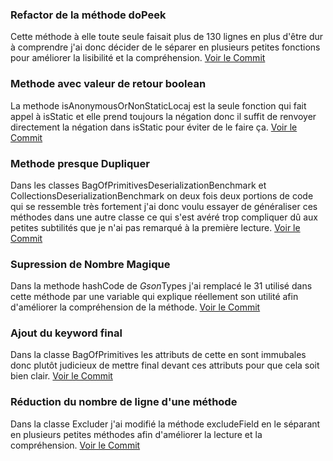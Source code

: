 ### Refactor de la méthode doPeek
Cette méthode à elle toute seule faisait plus de 130 lignes en plus d'être dur à comprendre j'ai donc décider de le séparer en plusieurs petites fonctions pour améliorer la lisibilité et la compréhension. [Voir le Commit](https://github.com/google/gson/commit/944b8762d5cf98e4264531575c251bc314e3fba0)
###  Methode avec valeur de retour boolean
La methode isAnonymousOrNonStaticLocaj est la seule fonction qui fait appel à isStatic et elle prend toujours la négation donc il suffit de renvoyer directement la négation dans isStatic pour éviter de le faire ça. [Voir le Commit](https://github.com/google/gson/commit/84bec4497ced57f20ab77253c9ac9789a7745dfe)
### Methode presque Dupliquer
Dans les classes BagOfPrimitivesDeserializationBenchmark et CollectionsDeserializationBenchmark on deux fois deux portions de code qui se ressemble très fortement j'ai donc voulu essayer de généraliser ces méthodes dans une autre classe ce qui s'est avéré trop compliquer dû aux petites subtilités que je n'ai pas remarqué à la première lecture. [Voir le Commit](https://github.com/google/gson/commit/02b1435611310ab3adde0e7ba90d45ad867112ba)
### Supression de Nombre Magique
Dans la methode hashCode de $Gson$Types j'ai remplacé le 31 utilisé dans cette méthode par une variable qui explique réellement son utilité afin d'améliorer la compréhension de la méthode. [Voir le Commit](https://github.com/google/gson/commit/4e209031debf00c8a37177ad98f02c7058065a66)
### Ajout du keyword final
Dans la classe BagOfPrimitives les attributs de cette en sont immubales donc plutôt judicieux de mettre final devant ces attributs pour que cela soit bien clair. [Voir le Commit](https://github.com/google/gson/commit/904c0c4372ee2e37949dbdb548400e0e681a4f93)
### Réduction du nombre de ligne d'une méthode
Dans la classe Excluder j'ai modifié la méthode excludeField en le séparant en plusieurs petites méthodes afin d'améliorer la lecture et la compréhension. [Voir le Commit](https://github.com/google/gson/commit/2e6c329f5fc9ba3f67d54ff6cac413881155062b)
